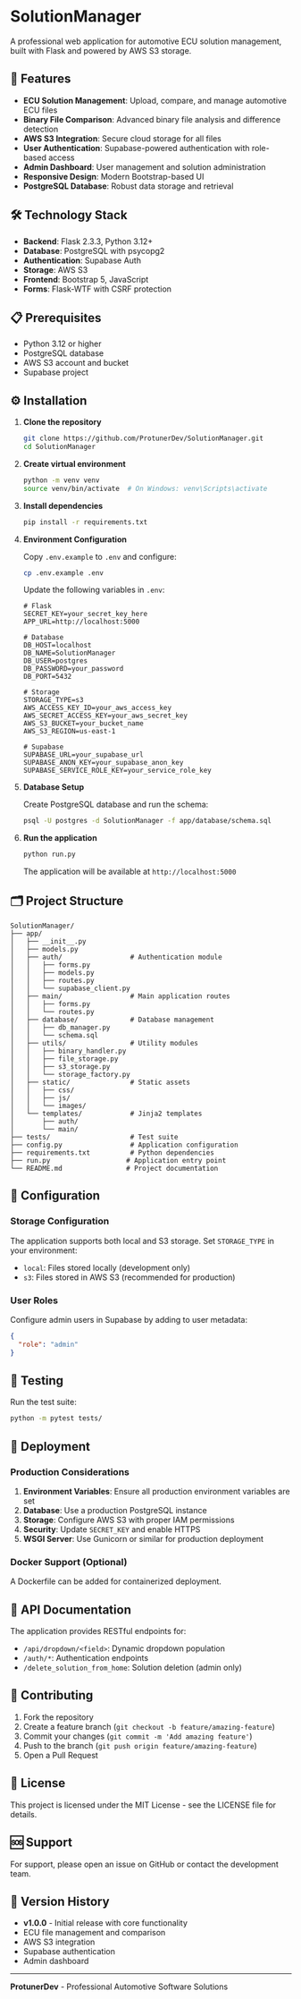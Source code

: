 # SolutionManager

A professional web application for automotive ECU solution management, built with Flask and powered by AWS S3 storage.

## 🚀 Features

- **ECU Solution Management**: Upload, compare, and manage automotive ECU files
- **Binary File Comparison**: Advanced binary file analysis and difference detection
- **AWS S3 Integration**: Secure cloud storage for all files
- **User Authentication**: Supabase-powered authentication with role-based access
- **Admin Dashboard**: User management and solution administration
- **Responsive Design**: Modern Bootstrap-based UI
- **PostgreSQL Database**: Robust data storage and retrieval

## 🛠️ Technology Stack

- **Backend**: Flask 2.3.3, Python 3.12+
- **Database**: PostgreSQL with psycopg2
- **Authentication**: Supabase Auth
- **Storage**: AWS S3
- **Frontend**: Bootstrap 5, JavaScript
- **Forms**: Flask-WTF with CSRF protection

## 📋 Prerequisites

- Python 3.12 or higher
- PostgreSQL database
- AWS S3 account and bucket
- Supabase project

## ⚙️ Installation

1. **Clone the repository**
   ```bash
   git clone https://github.com/ProtunerDev/SolutionManager.git
   cd SolutionManager
   ```

2. **Create virtual environment**
   ```bash
   python -m venv venv
   source venv/bin/activate  # On Windows: venv\Scripts\activate
   ```

3. **Install dependencies**
   ```bash
   pip install -r requirements.txt
   ```

4. **Environment Configuration**
   
   Copy `.env.example` to `.env` and configure:
   ```bash
   cp .env.example .env
   ```
   
   Update the following variables in `.env`:
   ```env
   # Flask
   SECRET_KEY=your_secret_key_here
   APP_URL=http://localhost:5000
   
   # Database
   DB_HOST=localhost
   DB_NAME=SolutionManager
   DB_USER=postgres
   DB_PASSWORD=your_password
   DB_PORT=5432
   
   # Storage
   STORAGE_TYPE=s3
   AWS_ACCESS_KEY_ID=your_aws_access_key
   AWS_SECRET_ACCESS_KEY=your_aws_secret_key
   AWS_S3_BUCKET=your_bucket_name
   AWS_S3_REGION=us-east-1
   
   # Supabase
   SUPABASE_URL=your_supabase_url
   SUPABASE_ANON_KEY=your_supabase_anon_key
   SUPABASE_SERVICE_ROLE_KEY=your_service_role_key
   ```

5. **Database Setup**
   
   Create PostgreSQL database and run the schema:
   ```bash
   psql -U postgres -d SolutionManager -f app/database/schema.sql
   ```

6. **Run the application**
   ```bash
   python run.py
   ```

   The application will be available at `http://localhost:5000`

## 🗂️ Project Structure

```
SolutionManager/
├── app/
│   ├── __init__.py
│   ├── models.py
│   ├── auth/                 # Authentication module
│   │   ├── forms.py
│   │   ├── models.py
│   │   ├── routes.py
│   │   └── supabase_client.py
│   ├── main/                 # Main application routes
│   │   ├── forms.py
│   │   └── routes.py
│   ├── database/             # Database management
│   │   ├── db_manager.py
│   │   └── schema.sql
│   ├── utils/                # Utility modules
│   │   ├── binary_handler.py
│   │   ├── file_storage.py
│   │   ├── s3_storage.py
│   │   └── storage_factory.py
│   ├── static/               # Static assets
│   │   ├── css/
│   │   ├── js/
│   │   └── images/
│   └── templates/            # Jinja2 templates
│       ├── auth/
│       └── main/
├── tests/                    # Test suite
├── config.py                 # Application configuration
├── requirements.txt          # Python dependencies
├── run.py                   # Application entry point
└── README.md                # Project documentation
```

## 🔧 Configuration

### Storage Configuration

The application supports both local and S3 storage. Set `STORAGE_TYPE` in your environment:

- `local`: Files stored locally (development only)
- `s3`: Files stored in AWS S3 (recommended for production)

### User Roles

Configure admin users in Supabase by adding to user metadata:
```json
{
  "role": "admin"
}
```

## 🧪 Testing

Run the test suite:
```bash
python -m pytest tests/
```

## 🚀 Deployment

### Production Considerations

1. **Environment Variables**: Ensure all production environment variables are set
2. **Database**: Use a production PostgreSQL instance
3. **Storage**: Configure AWS S3 with proper IAM permissions
4. **Security**: Update `SECRET_KEY` and enable HTTPS
5. **WSGI Server**: Use Gunicorn or similar for production deployment

### Docker Support (Optional)

A Dockerfile can be added for containerized deployment.

## 📝 API Documentation

The application provides RESTful endpoints for:

- `/api/dropdown/<field>`: Dynamic dropdown population
- `/auth/*`: Authentication endpoints
- `/delete_solution_from_home`: Solution deletion (admin only)

## 🤝 Contributing

1. Fork the repository
2. Create a feature branch (`git checkout -b feature/amazing-feature`)
3. Commit your changes (`git commit -m 'Add amazing feature'`)
4. Push to the branch (`git push origin feature/amazing-feature`)
5. Open a Pull Request

## 📄 License

This project is licensed under the MIT License - see the LICENSE file for details.

## 🆘 Support

For support, please open an issue on GitHub or contact the development team.

## 🔄 Version History

- **v1.0.0** - Initial release with core functionality
- ECU file management and comparison
- AWS S3 integration
- Supabase authentication
- Admin dashboard

---

**ProtunerDev** - Professional Automotive Software Solutions
